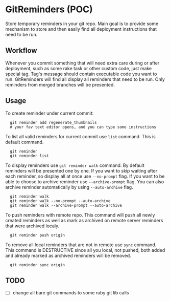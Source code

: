GitReminders (POC)
=============

Store temporary reminders in your git repo. Main goal is to provide some mechanism to store and then easily find all deployment instructions that need to be run.

Workflow
---------

Whenever you commit something that will need extra care during or after deployment, such as some rake task or other custom code, just make special tag. Tag's message should contain executable code you want to run.
GitReminders will find all display all reminders that need to be run. Only reminders from merged branches will be presented.

Usage
---------
To create reminder under current commit:

```
  git reminder add regenerate_thumbnails
  # your fav text editor opens, and you can type some instructions
```

To list all valid reminders for current commit use `list` command. This is default command.

```
  git reminder
  git reminder list
```

To display reminders use `git reminder walk` command. By default reminders will be presented one by one.
If you want to skip waiting after each reminder, so display all at once use `--no-prompt` flag.
If you want to be able to choose to archive reminder  use `--archive-prompt` flag.
You can also archive reminder automatically by using `--auto-archive` flag.


```
  git reminder walk
  git reminder walk --no-prompt --auto-archive
  git reminder walk --archive-prompt --auto-archive
```

To push reminders with remote repo. This command will push all newly created reminders as well as mark as archived on remote server reminders that were archived localy.

```
  git reminder push origin
```

To remove all local reminders that are not in remote use `sync` command. This command is DESTRUCTIVE since all you local, not pushed, both added and already marked as archived reminders will be removed.

```
  git reminder sync origin
```

TODO
---------
- [ ] change all bare git commands to some ruby git lib calls